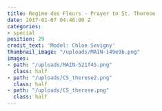 ```yaml
---
title: Regime des Fleurs - Prayer to St. Therese
date: 2017-01-07 04:46:00 Z
categories:
- special
position: 29
credit_text: 'Model: Chloe Sevigny'
thumbnail_image: "/uploads/MAIN-149e9b.png"
images:
- path: "/uploads/MAIN-521f45.png"
  class: half
- path: "/uploads/CS_therese2.png"
  class: half
- path: "/uploads/CS_therese.png"
  class: half
---
```


